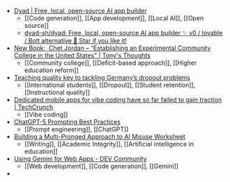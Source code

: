 - [Dyad | Free, local, open-source AI app builder](https://www.dyad.sh/)
	- [[Code generation]], [[App development]], [[Local AI]], [[Open source]]
	- [dyad-sh/dyad: Free, local, open-source AI app builder ✨ v0 / lovable / Bolt alternative 🌟 Star if you like it!](https://github.com/dyad-sh/dyad)
- [New Book:  Chet Jordan – “Establishing an Experimental Community College in the United States” | Tony's Thoughts](https://apicciano.commons.gc.cuny.edu/2021/09/08/new-book-chet-jordan-establishing-an-experimental-community-college-in-the-united-states/)
	- [[Community college]], [[Deficit-based approach]], [[Higher education reform]]
- [Teaching quality key to tackling Germany’s dropout problems](https://www.timeshighereducation.com/news/teaching-quality-key-tackling-germanys-dropout-problems)
	- [[International students]], [[Dropout]], [[Student retention]], [[Instructional quality]]
- [Dedicated mobile apps for vibe coding have so far failed to gain traction | TechCrunch](https://techcrunch.com/2025/09/23/dedicated-mobile-apps-for-vibe-coding-have-so-far-failed-to-gain-traction/)
	- [[Vibe coding]]
- [ChatGPT-5 Prompting Best Practices](https://www.jeffsu.org/chatgpt-5-prompting-best-practices/)
	- [[Prompt engineering]], [[ChatGPT]]
- [Building a Multi-Pronged Approach to AI Misuse Worksheet](https://docs.google.com/document/d/18ijc6xZPy-tk5mCQRZeEe-W-2TyfPXWTXdHhQlJaW4Y/mobilebasic)
	- [[Writing]], [[Academic Integrity]], [[Artificial intelligence in education]]
- [Using Gemini for Web Apps - DEV Community](https://dev.to/denladeside/using-gemini-for-web-apps-7fn)
	- [[Web development]], [[Code generation]], [[Gemini]]
-